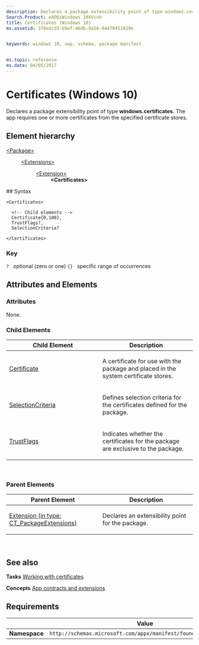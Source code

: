 ```yaml
---
description: Declares a package extensibility point of type windows.certificates (Windows 10).
Search.Product: eADQiWindows 10XVcnh
title: Certificates (Windows 10)
ms.assetid: 378edcd3-b9ef-46db-9a56-94470451829e


keywords: windows 10, uwp, schema, package manifest


ms.topic: reference
ms.date: 04/05/2017
---
```


# Certificates (Windows 10)


Declares a package extensibility point of type **windows.certificates**. The app requires one or more certificates from the specified certificate stores.

## Element hierarchy

<dl>
<dt><a href="element-package.md">&lt;Package&gt;</a></dt>
<dd>
<dl>
<dt><a href="element-extensions.md">&lt;Extensions&gt;</a></dt>
<dd>
<dl>
<dt><a href="element-extension.md">&lt;Extension&gt;</a></dt>
<dd><b>&lt;Certificates&gt;</b></dd>
</dl>
</dd>
</dl>
</dd>
</dl>
## Syntax

``` syntax
<Certificates>

  <!-- Child elements -->
  Certificate{0,100},
  TrustFlags?,
  SelectionCriteria?

</Certificates>
```

### Key

`?`   optional (zero or one)
`{}`   specific range of occurrences
## Attributes and Elements


### Attributes

None.

### Child Elements

<table>
<colgroup>
<col width="50%" />
<col width="50%" />
</colgroup>
<thead>
<tr class="header">
<th>Child Element</th>
<th>Description</th>
</tr>
</thead>
<tbody>
<tr class="odd">
<td><a href="element-certificate.md">Certificate</a> </td>
<td><p>A certificate for use with the package and placed in the system certificate stores.</p></td>
</tr>
<tr class="even">
<td><a href="element-selectioncriteria.md">SelectionCriteria</a> </td>
<td><p>Defines selection criteria for the certificates defined for the package.</p></td>
</tr>
<tr class="odd">
<td><a href="element-trustflags.md">TrustFlags</a> </td>
<td><p>Indicates whether the certificates for the package are exclusive to the package.</p></td>
</tr>
</tbody>
</table>

 

### Parent Elements

<table>
<colgroup>
<col width="50%" />
<col width="50%" />
</colgroup>
<thead>
<tr class="header">
<th>Parent Element</th>
<th>Description</th>
</tr>
</thead>
<tbody>
<tr class="odd">
<td><a href="element-extension.md">Extension (in type: CT_PackageExtensions)</a> </td>
<td><p>Declares an extensibility point for the package.</p></td>
</tr>
</tbody>
</table>

 

## See also


**Tasks**
[Working with certificates](/previous-versions/windows/apps/hh465044(v=win.10))

**Concepts**
[App contracts and extensions](/previous-versions/windows/apps/hh464906(v=win.10))

## Requirements

|   | Value  |
|--|--|
| **Namespace** | `http://schemas.microsoft.com/appx/manifest/foundation/windows10` |


 

 
